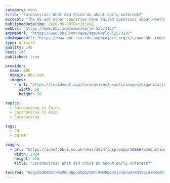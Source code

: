 ```yaml
---
category: news
title: "Coronavirus: What did China do about early outbreak?"
excerpt: "The US and other countries have raised questions about whether China was fully transparent when the virus first emerged there. So what do we know about what happened in China, and what did it say and do about the outbreak?"
publishedDateTime: 2020-05-09T04:31:00Z
webUrl: "https://www.bbc.com/news/world-52573137"
ampWebUrl: "https://www.bbc.com/news/amp/world-52573137"
cdnAmpWebUrl: "https://www-bbc-com.cdn.ampproject.org/c/s/www.bbc.com/news/amp/world-52573137"
type: article
quality: 145
heat: 145
published: true

provider:
  name: BBC
  domain: bbc.com
  images:
    - url: "https://insideout.app/coronavirus/assets/images/organizations/bbc.com-50x50.jpg"
      width: 50
      height: 50

topics:
  - Coronavirus in China
  - Coronavirus in Asia
  - Coronavirus

tags:
  - CN
  - CN-HB

images:
  - url: "https://ichef.bbci.co.uk/news/1024/cpsprodpb/10BEB/production/_112178586_gettyimages-1196987002.jpg"
    width: 1024
    height: 575
    title: "Coronavirus: What did China do about early outbreak?"

secured: "6cqzbbdKebzr/XwMRCnNpuahp525NYr4M3HQo3yj7vbnwmtkQ1VqiA+NKodHfXPhKK8v4Y/5CH7xaTWgdBq+VRYROvoLwkUa1KC10nlcJfPxtuVxqofR/HLmT8Mbo8Ecnm7g1zIdqKGjBD2a9yhwGOwFZ7ML6LhJ1HwEetiJoYBH2IwMj0GbjcH+eL+XjDOr+9hiJ9+3R4hXOqpTtBQ6pe1d5QOKBHhrfgTfjG03E8K6UJmW5qEuEdfcGM0GM1gHk7ygFBGA6kJqjW9xx/5i9tQrxfENQ89/MNOSuWWuNFKkqmA6j1VxZDuimpg3KZjnLieAbBNGW5jE5E2/9ro8PdfpUAdfak4b0ABIMqcivuBtX5fqqgEFz7RkCsa8MId/cmk66cLUlO/bF/VozRnlkEyM/1QPDIYAcjmV5HSDVRzGmnshdvWEaDcgiKfCprsC6jSl0Bsv95+ynUAmfuMroJJb+dw+l1YXbIbiyGR4Eek=;hBrGCCf3zpY4mkJ8fkbhCw=="
---
```


